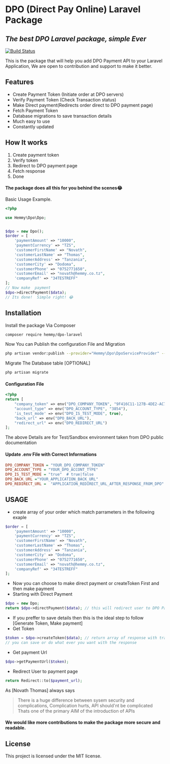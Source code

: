# DPO (Direct Pay Online) Laravel Package

## _The best DPO Laravel package, simple Ever_

[![Build Status](https://travis-ci.org/joemccann/dillinger.svg?branch=master)](https://travis-ci.org/joemccann/dillinger)

This is the package that will help you add DPO Payment API to your Laravel Application, We are open to contribution and support to make it better.

## Features

-   Create Payment Token (Initiate order at DPO servers)
-   Verify Payment Token (Check Transaction status)
-   Make Direct payment(Redirects order direct to DPO payment page)
-   Fetch Payment Token
-   Database migrations to save transaction details
-   Much easy to use
-   Constantly updated

## How It works

1. Create payment token
2. Verify token
3. Redirect to DPO payment page
4. Fetch response
5. Done

#### The package does all this for you behind the scenes😂

Basic Usage Example.

```php
<?php

use Hemmy\Dpo\Dpo;


$dpo = new Dpo();
$order = [
    'paymentAmount' => "10000",
    'paymentCurrency' => "TZS",
    'customerFirstName' => "Novath",
    'customerLastName' => "Thomas",
    'customerAddress' => "Tanzania",
    'customerCity' => "Dodoma",
    'customerPhone' => "0752771650",
    'customerEmail' => "novath@hemmy.co.tz",
    'companyRef' => "34TESTREFF"
];
// Now make  payment
$dpo->directPayment($data);
// Its done!  Simple right! 😂

```

## Installation

Install the package Via Composer

```sh
composer require hemmy/dpo-laravel
```

Now You can Publish the configuration File and Migration

```sh
php artisan vendor:publish --provider="Hemmy\Dpo\DpoServiceProvider" --tag="dpo-laravel-migrations"
```

Migrate The Database table [OPTIONAL]

```sh
php artisan migrate
```

#### Configuration File

```php
<?php
return [
    "company_token" => env("DPO_COMPANY_TOKEN", "9F416C11-127B-4DE2-AC7F-D5710E4C5E0A"),
    "account_type" => env("DPO_ACCOUNT_TYPE", "3854"),
    'is_test_mode' => env("DPO_IS_TEST_MODE", true),
    "back_url" => env("DPO_BACK_URL"),
    "redirect_url" => env("DPO_REDIRECT_URL")
];

```

The above Details are for Test/Sandbox environment taken from DPO public documentation

#### Update .env File with Correct Informations

```ini
DPO_COMPANY_TOKEN = "YOUR_DPO_COMPANY_TOKEN"
DPO_ACCOUNT_TYPE = "YOUR_DPO_ACCONT_TYPE"
DPO_IS_TEST_MODE = "true"  # true|false
DPO_BACK_URL ="YOUR_APPLICATION_BACK_URL"
DPO_REDIRECT_URL =  "APPLICATION_REDIRECT_URL_AFTER_RESPONSE_FROM_DPO"
```

## USAGE

-   create array of your order which match parrameters in the following exaple

```php
$order = [
    'paymentAmount' => "10000",
    'paymentCurrency' => "TZS",
    'customerFirstName' => "Novath",
    'customerLastName' => "Thomas",
    'customerAddress' => "Tanzania",
    'customerCity' => "Dodoma",
    'customerPhone' => "0752771650",
    'customerEmail' => "novath@hemmy.co.tz",
    'companyRef' => "34TESTREFF"
];

```

-   Now you can choose to make direct payment or createToken First and then make payment
-   Starting with Direct Payment

```php
$dpo = new Dpo;
return $dpo->directPayment($data); // this will redirect user to DPO Payment page
```

-   If you preffer to save details then this is the ideal step to follow [Generate Token, Make payment]
-   Get Token

```php
$token = $dpo->createToken($data); // return array of response with transaction code
// you can save or do what ever you want with the response
```

-   Get payment Url

```php
$dpo->getPaymentUrl($token);
```

-   Redirect User to payment page

```php
return Redirect::to($payment_url);
```

As [Novath Thomas] always says

> There is a huge difference between sysem security and
> complications, Complication hurts, API should'nt be complicated
> Thats one of the primary AIM of the introduction of APIs

#### We would like more contributions to make the package more secure and readable.

## License

This project is licensed under the MIT license.
